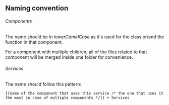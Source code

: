 ## Naming convention

###### Components

The name should be in _lowerCamelCase_ as it's used for the class or/and the function in that component.<br>

For a component with multiple children, all of the files related to that component will be merged inside one folder for convenience.<br>

###### Services

The name should follow this pattern: <br>

`{{name of the component that uses this service /* the one that uses it the most in case of multiple components */}} + Services`

